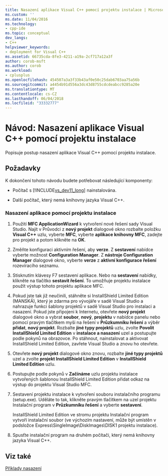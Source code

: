 ```yaml
---
title: Nasazení aplikace Visual C++ pomocí projektu instalace | Microsoft Docs
ms.custom: ''
ms.date: 11/04/2016
ms.technology:
- cpp-ide
ms.topic: conceptual
dev_langs:
- C++
helpviewer_keywords:
- deployment for Visual C++
ms.assetid: 66735cda-8fe3-4211-a19a-2cf717a12a3f
author: corob-msft
ms.author: corob
ms.workload:
- cplusplus
ms.openlocfilehash: 454507a3a3f33b43af0e50c25dab6703aa75a56b
ms.sourcegitcommit: a4454b91d556a3dc43d8755cdcdeabcc9285a20e
ms.translationtype: MT
ms.contentlocale: cs-CZ
ms.lasthandoff: 06/04/2018
ms.locfileid: "33332777"
---
```

# <a name="walkthrough-deploying-a-visual-c-application-by-using-a-setup-project"></a>Návod: Nasazení aplikace Visual C++ pomocí projektu instalace
Popisuje postup nasazení aplikace Visual C++ pomocí projektu instalace.  
  
## <a name="prerequisites"></a>Požadavky  
 K dokončení tohoto návodu budete potřebovat následující komponenty:  
  
-   Počítač s [!INCLUDE[vs_dev11_long](../build/includes/vs_dev11_long_md.md)] nainstalována.  
  
-   Další počítač, který nemá knihovny jazyka Visual C++.  
  
### <a name="to-deploy-an-application-by-using-a-setup-project"></a>Nasazení aplikace pomocí projektu instalace  
  
1.  Použití **MFC ApplicationWizard** k vytvoření nové řešení sady Visual Studio. Najít v Průvodci z **nový projekt** dialogové okno rozbalte položku **Visual C++** uzlu, vyberte **MFC**, vyberte **aplikace knihovny MFC**, zadejte pro projekt a potom klikněte na **OK**.  
  
2.  Změňte konfiguraci aktivním řešení, aby **verze**. Z **sestavení** nabídce vyberte možnost **Configuration Manager**. Z **nástroje Configuration Manager** dialogové okno, vyberte **verze** z **aktivní konfigurace řešení** rozevíracího seznamu.  
  
3.  Stisknutím klávesy F7 sestavení aplikace. Nebo na **sestavení** nabídky, klikněte na tlačítko **sestavit řešení**. To umožňuje projektu instalace použít výstup tohoto projektu aplikace MFC.  
  
4.  Pokud jste tak již neučinili, stáhněte si InstallShield Limited Edition (MANSKÁ), který je zdarma pro vývojáře v sadě Visual Studio a nahrazuje funkci šablony projektů v sadě Visual Studio pro instalaci a nasazení. Pokud jste připojeni k Internetu, otevřete **nový projekt** dialogové okno a vybrat **soubor**, **nový**, **projektu** v nabídce panelu nebo pomocí pravým tlačítkem myši na řešení v **Průzkumníku řešení** a výběr **přidat**, **nový projekt**. Rozbalte **jiné typy projektů** uzlu, zvolte **Povolit InstallShield Limited Edition** v **instalace a nasazení** uzel a postupujte podle pokynů na obrazovce. Po stáhnout, nainstalovat a aktivovat InstallShield Limited Edition, zavřete Visual Studio a znovu ho otevřete.  
  
5.  Otevřete **nový projekt** dialogové okno znovu, rozbalte **jiné typy projektů** uzel a zvolte **projekt InstallShield Limited Edition** v  **InstallShield Limited Edition** uzlu.  
  
6.  Postupujte podle pokynů v **Začínáme** uzlu projektu instalace vytvořených šablonou InstallShield Limited Edition přidat odkaz na výstup do projektu Visual Studio MFC.  
  
7.  Sestavení projektu instalace k vytvoření souboru instalačního programu (setup.exe). Uděláte to tak, klikněte pravým tlačítkem na uzel projektu Instalační program v **Průzkumníku řešení** a vyberte **sestavení**.  
  
     InstallShield Limited Edition ve stromu projektu Instalační program vytvoří instalační soubor (ve výchozím nastavení, může být umístěn v podsložce Express\SingleImage\DiskImages\DISK1 projektu instalace).  
  
8.  Spusťte instalační program na druhém počítači, který nemá knihovny jazyka Visual C++.  
  
## <a name="see-also"></a>Viz také  
 [Příklady nasazení](../ide/deployment-examples.md)